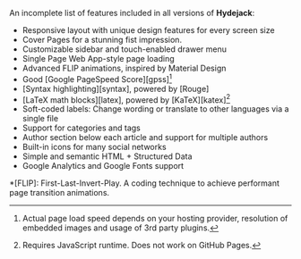 An incomplete list of features included in all versions of **Hydejack**:

* Responsive layout with unique design features for every screen size
* Cover Pages for a stunning fist impression.
* Customizable sidebar and touch-enabled drawer menu
* Single Page Web App-style page loading
* Advanced FLIP animations, inspired by Material Design
* Good [Google PageSpeed Score][gpss][^11]
* [Syntax highlighting][syntax], powered by [Rouge]
* [LaTeX math blocks][latex], powered by [KaTeX][katex][^12]
* Soft-coded labels: Change wording or translate to other languages via a single file
* Support for categories and tags
* Author section below each article and support for multiple authors
* Built-in icons for many social networks
* Simple and semantic HTML + Structured Data
* Google Analytics and Google Fonts support

[^11]: Actual page load speed depends on your hosting provider, resolution of embedded images and usage of 3rd party plugins.

[^12]: Requires JavaScript runtime. Does not work on GitHub Pages.

*[FLIP]: First-Last-Invert-Play. A coding technique to achieve performant page transition animations.